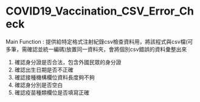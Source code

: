 # COVID19_Vaccination_CSV_Error_Check
Main Function :
提供給特定格式注射紀錄csv檢查資料用，將該程式與csv檔(可多筆，需確認並統一編碼)放置同一資料夾，會將個別csv錯誤的資料彙整出來
1. 確認身分證是否合法，包含外國民眾的身分證
2. 確認出生日期是否不正確
3. 確認接種機構欄位資料長度夠不夠
4. 確認身分別是否空白
5. 確認疫苗種類欄位是否填寫正確
